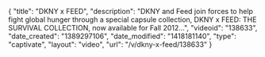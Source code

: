 {
    "title": "DKNY x FEED",
    "description": "DKNY and Feed join forces to help fight global hunger through a special capsule collection, DKNY x FEED: THE SURVIVAL COLLECTION, now available for Fall 2012...",
    "videoid": "138633",
    "date_created": "1389297106",
    "date_modified": "1418181140",
    "type": "captivate",
    "layout": "video",
    "url": "\/v\/dkny-x-feed\/138633"
}